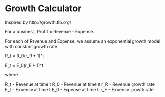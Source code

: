 Growth Calculator
=================

Inspired by http://growth.tlb.org/

For a business, Profit = Revenue - Expense.

For each of Revenue and Expense, we assume an exponential growth model with constant growth rate.

R_t = R_0(r_R + 1)^t

E_t = E_0(r_E + 1)^t

where

R_t - Revenue at time t
R_0 - Revenue at time 0
r_R - Revenue growth rate
E_t - Expense at time t
E_0 - Expense at time 0
r_E - Expense growth rate

